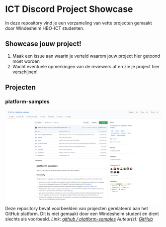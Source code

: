 # ICT Discord Project Showcase

In deze repository vind je een verzameling van vette projecten gemaakt door Windesheim HBO-ICT studenten.

## Showcase jouw project!

1. Maak een issue aan waarin je verteld waarom jouw project hier getoond moet worden
2. Wacht eventuele opmerkingen van de reviewers af en zie je project hier verschijnen!

## Projecten

### platform-samples

![Afbeelding van platform-samples](media/projecten/github-platform-samples.png)
Deze repository bevat voorbeelden van projecten gerelateerd aan het GitHub platform. Dit is niet gemaakt door een Windesheim student en dient slechts als voorbeeld.
_Link: [github / platform-samples][github/platform-samples]_
_Auteur(s): [GitHub]_

[github/platform-samples]: https://github.com/github/platform-samples

[github]: https://github.com/github
